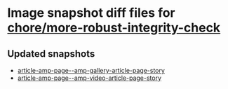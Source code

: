 # Image snapshot diff files for [chore/more-robust-integrity-check](https://github.com/brightsitesconsulting/standard-pwamp/pull/316)

## Updated snapshots
- [article-amp-page--amp-gallery-article-page-story](./article-amp-page--amp-gallery-article-page-story)
- [article-amp-page--amp-video-article-page-story](./article-amp-page--amp-video-article-page-story)
